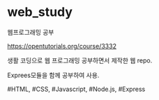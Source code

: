 # web_study
웹프로그래밍 공부

https://opentutorials.org/course/3332

생활 코딩으로 웹 프로그래밍 공부하면서 제작한 웹 repo.

Exprees모듈을 함께 공부하여 사용.

#HTML, #CSS, #Javascript, #Node.js, #Express
